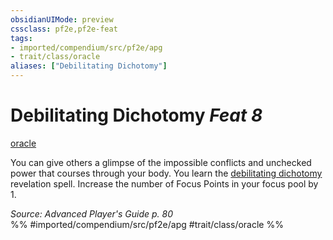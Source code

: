 ```yaml
---
obsidianUIMode: preview
cssclass: pf2e,pf2e-feat
tags:
- imported/compendium/src/pf2e/apg
- trait/class/oracle
aliases: ["Debilitating Dichotomy"]
---
```

# Debilitating Dichotomy  *Feat 8*  
[oracle](rules/traits/oracle-apg.md)  


You can give others a glimpse of the impossible conflicts and unchecked power that courses through your body. You learn the [debilitating dichotomy](../spells/debilitating-dichotomy-apg.md) revelation spell. Increase the number of Focus Points in your focus pool by 1.

*Source: Advanced Player's Guide p. 80*  
%% #imported/compendium/src/pf2e/apg #trait/class/oracle %%